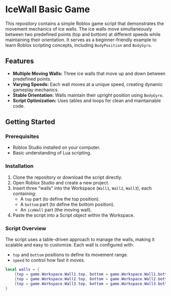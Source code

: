 # IceWall Basic Game

This repository contains a simple Roblox game script that demonstrates the movement mechanics of ice walls. The ice walls move simultaneously between two predefined points (top and bottom) at different speeds while maintaining their orientation. It serves as a beginner-friendly example to learn Roblox scripting concepts, including `BodyPosition` and `BodyGyro`.

## Features

- **Multiple Moving Walls:** Three ice walls that move up and down between predefined points.
- **Varying Speeds:** Each wall moves at a unique speed, creating dynamic gameplay mechanics.
- **Stable Orientation:** Walls maintain their upright position using `BodyGyro`.
- **Script Optimization:** Uses tables and loops for clean and maintainable code.

## Getting Started

### Prerequisites

- Roblox Studio installed on your computer.
- Basic understanding of Lua scripting.

### Installation

1. Clone the repository or download the script directly.
2. Open Roblox Studio and create a new project.
3. Insert three "walls" into the Workspace (`Wall1`, `Wall2`, `Wall3`), each containing:
   - A `top` part (to define the top position).
   - A `bottom` part (to define the bottom position).
   - An `iceWall` part (the moving wall).
4. Paste the script into a Script object within the Workspace.

### Script Overview

The script uses a table-driven approach to manage the walls, making it scalable and easy to customize. Each wall is configured with:
- `top` and `bottom` positions to define its movement range.
- `speed` to control how fast it moves.

```lua
local walls = {
    {top = game.Workspace.Wall1.top, bottom = game.Workspace.Wall1.bottom, iceWall = game.Workspace.Wall1.iceWall, speed = 3},
    {top = game.Workspace.Wall2.top, bottom = game.Workspace.Wall2.bottom, iceWall = game.Workspace.Wall2.iceWall, speed = 5},
    {top = game.Workspace.Wall3.top, bottom = game.Workspace.Wall3.bottom, iceWall = game.Workspace.Wall3.iceWall, speed = 2},
}

